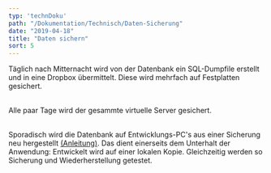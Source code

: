 ```yaml
---
typ: 'technDoku'
path: "/Dokumentation/Technisch/Daten-Sicherung"
date: "2019-04-18"
title: "Daten sichern"
sort: 5
---
```


Täglich nach Mitternacht wird von der Datenbank ein SQL-Dumpfile erstellt und in eine Dropbox übermittelt. Diese wird mehrfach auf Festplatten gesichert.<br/><br/>


Alle paar Tage wird der gesammte virtuelle Server gesichert.<br/><br/>


Sporadisch wird die Datenbank auf Entwicklungs-PC's aus einer Sicherung neu hergestellt [(Anleitung)](/Dokumentation/Technisch/Daten-Wiederherstellen). Das dient einerseits dem Unterhalt der Anwendung: Entwickelt wird auf einer lokalen Kopie. Gleichzeitig werden so Sicherung und Wiederherstellung getestet.